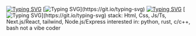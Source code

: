 [![Typing SVG](https://readme-typing-svg.demolab.com?font=Pixelify+Sans&weight=500&size=24&letterSpacing=&duration=2000&color=2AFFE4&background=4600FF&center=true&vCenter=true&repeat=false&width=1000&height=100&lines=+this+readme+is+still+in+the+development+mode%2C+cause+I'm+bored)](https://git.io/typing-svg)
[![Typing SVG](https://readme-typing-svg.demolab.com?font=Pixelify+Sans&weight=500&size=32&letterSpacing=&duration=2000&color=9A55FF&background=FBB4FF&vCenter=true&repeat=false&width=1000&height=100&lines=Hello%2C+my+name+is...)](https://git.io/typing-svg)
[![Typing SVG](https://readme-typing-svg.demolab.com?font=Pixelify+Sans&weight=500&size=55&letterSpacing=&duration=3000&pause=&color=9A55FF&background=FBB4FF&center=true&vCenter=true&repeat=false&width=1000&height=100&lines=+;Ivan+Kurbakov)](https://git.io/typing-svg)
[![Typing SVG](https://readme-typing-svg.demolab.com?font=Pixelify+Sans&weight=500&size=25&letterSpacing=&duration=3000&pause=1000&color=00FFC5&background=FFD9FA&center=true&vCenter=true&width=1000&height=100&lines=+I'm+18+years+old.+Old+is+the+main+word%2C+;mghm%2C+okey%3F;Repeating%2C+if+misunderstood+.+.+.)](https://git.io/typing-svg) 
stack: Html, Css, Js/Ts, Next.js/React, tailwind, Node.js/Express
interested in: python, rust, c/c++, bash
not a vibe coder
